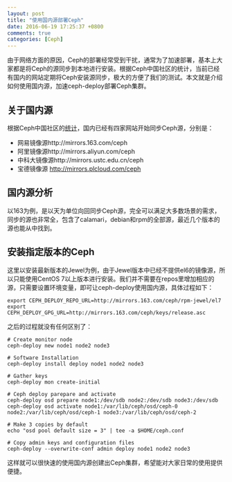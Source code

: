 ```yaml
---
layout: post
title: "使用国内源部署Ceph"
date: 2016-06-19 17:25:37 +0800
comments: true
categories: [Ceph]
---
```


由于网络方面的原因，Ceph的部署经常受到干扰，通常为了加速部署，基本上大家都是将Ceph的源同步到本地进行安装。根据Ceph中国社区的统计，当前已经有国内的网站定期将Ceph安装源同步，极大的方便了我们的测试。本文就是介绍如何使用国内源，加速ceph-deploy部署Ceph集群。

<!-- more -->

## 关于国内源

根据Ceph中国社区的[统计](http://bbs.ceph.org.cn/?/page/image)，国内已经有四家网站开始同步Ceph源，分别是：

* 网易镜像源http://mirrors.163.com/ceph
* 阿里镜像源http://mirrors.aliyun.com/ceph
* 中科大镜像源http://mirrors.ustc.edu.cn/ceph
* 宝德镜像源 http://mirrors.plcloud.com/ceph

## 国内源分析

以163为例，是以天为单位向回同步Ceph源，完全可以满足大多数场景的需求，同步的源也非常全，包含了calamari，debian和rpm的全部源，最近几个版本的源也能从中找到。

## 安装指定版本的Ceph

这里以安装最新版本的Jewel为例，由于Jewel版本中已经不提供el6的镜像源，所以只能使用CentOS 7以上版本进行安装。我们并不需要在repos里增加相应的源，只需要设置环境变量，即可让ceph-deploy使用国内源，具体过程如下：

```
export CEPH_DEPLOY_REPO_URL=http://mirrors.163.com/ceph/rpm-jewel/el7
export CEPH_DEPLOY_GPG_URL=http://mirrors.163.com/ceph/keys/release.asc
```

之后的过程就没有任何区别了：

```
# Create monitor node
ceph-deploy new node1 node2 node3

# Software Installation
ceph-deploy install deploy node1 node2 node3

# Gather keys
ceph-deploy mon create-initial

# Ceph deploy parepare and activate
ceph-deploy osd prepare node1:/dev/sdb node2:/dev/sdb node3:/dev/sdb
ceph-deploy osd activate node1:/var/lib/ceph/osd/ceph-0 node2:/var/lib/ceph/osd/ceph-1 node3:/var/lib/ceph/osd/ceph-2

# Make 3 copies by default
echo "osd pool default size = 3" | tee -a $HOME/ceph.conf

# Copy admin keys and configuration files
ceph-deploy --overwrite-conf admin deploy node1 node2 node3
```

这样就可以很快速的使用国内源创建出Ceph集群，希望能对大家日常的使用提供便捷。
